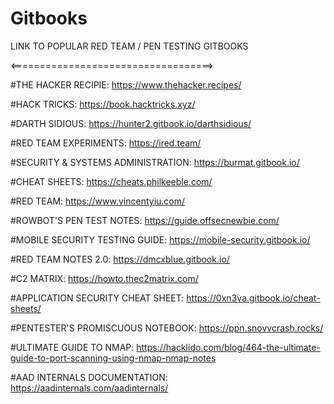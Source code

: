 # Gitbooks
LINK TO POPULAR RED TEAM / PEN TESTING GITBOOKS

<===================================>


#THE HACKER RECIPIE:
https://www.thehacker.recipes/

#HACK TRICKS:
https://book.hacktricks.xyz/

#DARTH SIDIOUS:
https://hunter2.gitbook.io/darthsidious/

#RED TEAM EXPERIMENTS:
https://ired.team/

#SECURITY & SYSTEMS ADMINISTRATION:
https://burmat.gitbook.io/

#CHEAT SHEETS:
https://cheats.philkeeble.com/

#RED TEAM:
https://www.vincentyiu.com/

#ROWBOT'S PEN TEST NOTES:
https://guide.offsecnewbie.com/

#MOBILE SECURITY TESTING GUIDE:
https://mobile-security.gitbook.io/

#RED TEAM NOTES 2.0:
https://dmcxblue.gitbook.io/

#C2 MATRIX:
https://howto.thec2matrix.com/

#APPLICATION SECURITY CHEAT SHEET:
https://0xn3va.gitbook.io/cheat-sheets/

#PENTESTER'S PROMISCUOUS NOTEBOOK:
https://ppn.snovvcrash.rocks/

#ULTIMATE GUIDE TO NMAP:
https://hacklido.com/blog/464-the-ultimate-guide-to-port-scanning-using-nmap-nmap-notes

#AAD INTERNALS DOCUMENTATION:
https://aadinternals.com/aadinternals/
